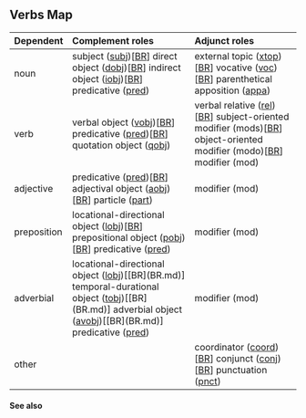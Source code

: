 ## Verbs Map ##

| Dependent | Complement roles | Adjunct roles |
|:----------|:-----------------|:--------------|
| noun      | subject ([subj](http://copenhagen-dependency-treebank.googlecode.com/svn/trunk/#_subj))[[BR](BR.md)] direct object ([dobj](http://copenhagen-dependency-treebank.googlecode.com/svn/trunk/#_dobj))[[BR](BR.md)] indirect object ([iobj](http://copenhagen-dependency-treebank.googlecode.com/svn/trunk/#_iobj))[[BR](BR.md)] predicative ([pred](http://copenhagen-dependency-treebank.googlecode.com/svn/trunk/#_predN)) | external topic ([xtop](http://copenhagen-dependency-treebank.googlecode.com/svn/trunk/#_xtop))[[BR](BR.md)] vocative ([voc](http://copenhagen-dependency-treebank.googlecode.com/svn/trunk/#_voc))[[BR](BR.md)] parenthetical apposition ([appa](http://copenhagen-dependency-treebank.googlecode.com/svn/trunk/nounsT.html#_appaV)) |
| verb      | verbal object ([vobj](http://copenhagen-dependency-treebank.googlecode.com/svn/trunk/#_Vvobj))[[BR](BR.md)] predicative ([pred](http://copenhagen-dependency-treebank.googlecode.com/svn/trunk/#_predV))[[BR](BR.md)] quotation object ([qobj](http://copenhagen-dependency-treebank.googlecode.com/svn/trunk/#_)) | verbal relative ([rel](http://copenhagen-dependency-treebank.googlecode.com/svn/trunk/#_relV))[[BR](BR.md)] subject-oriented modifier (mods)[[BR](BR.md)] object-oriented modifier (modo)[[BR](BR.md)] modifier (mod) |
| adjective | predicative ([pred](http://copenhagen-dependency-treebank.googlecode.com/svn/trunk/#_predA))[[BR](BR.md)] adjectival object ([aobj](http://copenhagen-dependency-treebank.googlecode.com/svn/trunk/#_aobj))[[BR](BR.md)] particle ([part](http://copenhagen-dependency-treebank.googlecode.com/svn/trunk/#_)) | modifier (mod) |
| preposition | locational-directional object ([lobj](http://copenhagen-dependency-treebank.googlecode.com/svn/trunk/#_lobj))[[BR](BR.md)] prepositional object ([pobj](http://copenhagen-dependency-treebank.googlecode.com/svn/trunk/#_Vpobj))[[BR](BR.md)] predicative ([pred](http://copenhagen-dependency-treebank.googlecode.com/svn/trunk/#_predV)) | modifier (mod) |
| adverbial | locational-directional object ([lobj](http://copenhagen-dependency-treebank.googlecode.com/svn/trunk/#_))[[BR](BR.md)] temporal-durational object ([tobj](http://copenhagen-dependency-treebank.googlecode.com/svn/trunk/#_))[[BR](BR.md)] adverbial object ([avobj](http://copenhagen-dependency-treebank.googlecode.com/svn/trunk/#_))[[BR](BR.md)] predicative ([pred](http://copenhagen-dependency-treebank.googlecode.com/svn/trunk/#_predV)) | modifier (mod) |
| other     |                  | coordinator ([coord](http://copenhagen-dependency-treebank.googlecode.com/svn/trunk/miscT.html#_coord))[[BR](BR.md)] conjunct ([conj](http://copenhagen-dependency-treebank.googlecode.com/svn/trunk/miscT.html#_conj))[[BR](BR.md)] punctuation ([pnct](http://copenhagen-dependency-treebank.googlecode.com/svn/trunk/miscT.html#_pnct)) |


#### See also ####

